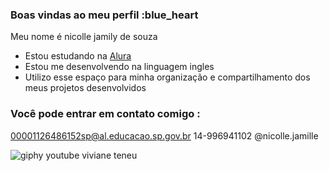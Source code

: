 ### Boas vindas ao meu perfil :blue_heart

Meu nome é nicolle jamily de souza 

- Estou estudando na [Alura](https://www.alura.com.br)
- Estou me desenvolvendo na linguagem ingles
- Utilizo esse espaço para minha organização e compartilhamento dos meus projetos desenvolvidos

### Você pode entrar em contato comigo :

00001126486152sp@al.educacao.sp.gov.br
14-996941102
@nicolle.jamille 

![giphy](https://github.com/user-attachments/assets/010761d1-2298-4868-8287-fea38cf6ece4)
youtube viviane teneu 
